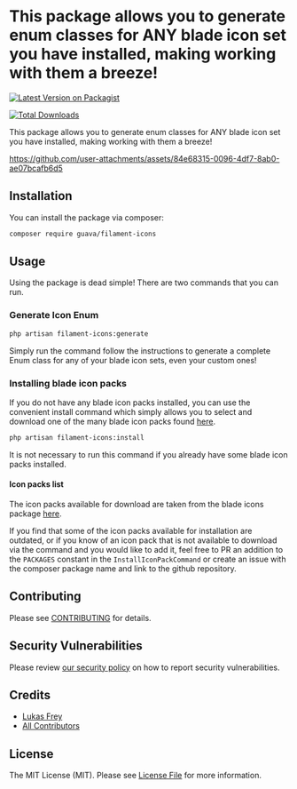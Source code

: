 # This package allows you to generate enum classes for ANY blade icon set you have installed, making working with them a breeze!

[![Latest Version on Packagist](https://img.shields.io/packagist/v/guava/filament-icons.svg?style=flat-square)](https://packagist.org/packages/guava/filament-icons)

[//]: # ([![GitHub Tests Action Status]&#40;https://img.shields.io/github/actions/workflow/status/guavaCZ/filament-icons/run-tests.yml?branch=main&label=tests&style=flat-square&#41;]&#40;https://github.com/guava/filament-icons/actions?query=workflow%3Arun-tests+branch%3Amain&#41;)
[//]: # ([![GitHub Code Style Action Status]&#40;https://img.shields.io/github/actions/workflow/status/guava/filament-icons/fix-php-code-style-issues.yml?branch=main&label=code%20style&style=flat-square&#41;]&#40;https://github.com/guava/filament-icons/actions?query=workflow%3A"Fix+PHP+code+styling"+branch%3Amain&#41;)
[![Total Downloads](https://img.shields.io/packagist/dt/guava/filament-icons.svg?style=flat-square)](https://packagist.org/packages/guava/filament-icons)


This package allows you to generate enum classes for ANY blade icon set you have installed, making working with them a breeze!



https://github.com/user-attachments/assets/84e68315-0096-4df7-8ab0-ae07bcafb6d5



## Installation

You can install the package via composer:

```bash
composer require guava/filament-icons
```

## Usage

Using the package is dead simple! There are two commands that you can run.

### Generate Icon Enum

```bash
php artisan filament-icons:generate
```
Simply run the command follow the instructions to generate a complete Enum class for any of your blade icon sets, even your custom ones!

### Installing blade icon packs
If you do not have any blade icon packs installed, you can use the convenient install command which simply allows you to select and download one of the many blade icon packs found [here](https://github.com/driesvints/blade-icons#icon-packages).

```bash
php artisan filament-icons:install
```

It is not necessary to run this command if you already have some blade icon packs installed.

#### Icon packs list
The icon packs available for download are taken from the blade icons package [here](https://github.com/driesvints/blade-icons#icon-packages).

If you find that some of the icon packs available for installation are outdated, or if you know of an icon pack that is not available to download via the command and you would like to add it, feel free to PR an addition to the `PACKAGES` constant in the `InstallIconPackCommand` or create an issue with the composer package name and link to the github repository.

## Contributing

Please see [CONTRIBUTING](.github/CONTRIBUTING.md) for details.

## Security Vulnerabilities

Please review [our security policy](../../security/policy) on how to report security vulnerabilities.

## Credits

- [Lukas Frey](https://github.com/GuavaCZ)
- [All Contributors](../../contributors)

## License

The MIT License (MIT). Please see [License File](LICENSE.md) for more information.
